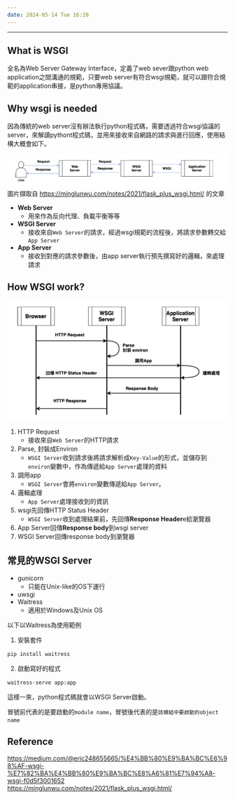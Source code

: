 ```yaml
---
date: 2024-05-14 Tue 16:20
---
```

---

## What is WSGI

 全名為Web Server Gateway Interface，定義了web sever跟python web application之間溝通的規範，只要web server有符合wsgi規範，就可以跟符合規範的application串接，是python專用協議。

## Why wsgi is needed

因為傳統的web server沒有辦法執行python程式碼，需要透過符合wsgi協議的server，來解讀pythont程式碼，並用來接收來自網路的請求與進行回應，使用結構大概會如下。

![wsgi](../image/wsgi.png)
圖片擷取自 https://minglunwu.com/notes/2021/flask_plus_wsgi.html/ 的文章

+ **Web Server**
	+ 用來作為反向代理、負載平衡等等
+ **WSGI Server**
	+ 接收來自`Web Server`的請求，經過wsgi規範的流程後，將請求參數轉交給`App Server`
+ **App Server**
	+ 接收到對應的請求參數後，由app server執行預先撰寫好的邏輯，來處理請求


## How WSGI work?

![wsgi_work](../image/wsgi_work.png)

1. HTTP Request
	+ 接收來自`Web Server`的HTTP請求
2. Parse, 封裝成Environ
	+ `WSGI Server`收到請求後將請求解析成`Key-Value`的形式，並儲存到`environ`變數中，作為傳遞給`App Server`處理的資料
3. 調用app
	+ `WSGI Server`會將`environ`變數傳遞給`App Server`。
4. 邏輯處理
	+ `App Server`處理接收到的資訊
5. wsgi先回傳HTTP Status Header
	+ `WSGI Server`收到處理結果前，先回傳**Response Header**e給瀏覽器
6. App Server回傳**Response body**到wsgi server
7. WSGI Server回傳response body到瀏覽器


## 常見的WSGI Server

+ gunicorn
	+ 只能在Unix-like的OS下運行
+ uwsgi
+ Waitress
	+ 適用於Windows及Unix OS


以下以Waitress為使用範例

1. 安裝套件
```sh
pip install waitress
```

2. 啟動寫好的程式
```sh
waitress-serve app:app
```

這樣一來，python程式碼就會以WSGI Server啟動。

冒號前代表的是要啟動的`module name`，冒號後代表的是`該模組中要啟動的object name`

## Reference
https://medium.com/@eric248655665/%E4%BB%80%E9%BA%BC%E6%98%AF-wsgi-%E7%82%BA%E4%BB%80%E9%BA%BC%E8%A6%81%E7%94%A8-wsgi-f0d5f3001652
https://minglunwu.com/notes/2021/flask_plus_wsgi.html/
